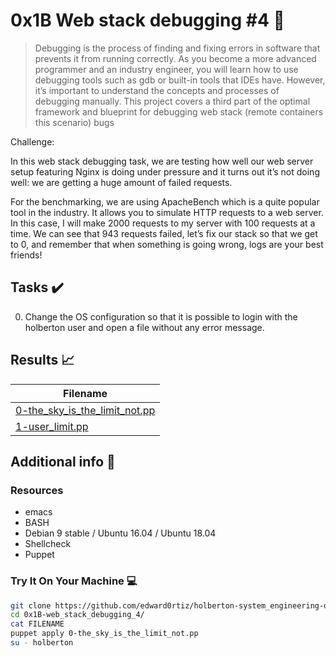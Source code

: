 # 0x1B Web stack debugging #4 :wrench:

> Debugging is the process of finding and fixing errors in software that prevents it from running correctly. As you become a more advanced programmer and an industry engineer, you will learn how to use debugging tools such as gdb or built-in tools that IDEs have. However, it’s important to understand the concepts and processes of debugging manually. This project covers a third part of the optimal framework and blueprint for debugging web stack (remote containers this scenario) bugs

Challenge:

In this web stack debugging task, we are testing how well our web server setup featuring Nginx is doing under pressure and it turns out it’s not doing well: we are getting a huge amount of failed requests.

For the benchmarking, we are using ApacheBench which is a quite popular tool in the industry. It allows you to simulate HTTP requests to a web server. In this case, I will make 2000 requests to my server with 100 requests at a time. We can see that 943 requests failed, let’s fix our stack so that we get to 0, and remember that when something is going wrong, logs are your best friends!



## Tasks :heavy_check_mark:

0. Change the OS configuration so that it is possible to login with the holberton user and open a file without any error message.


## Results :chart_with_upwards_trend:

| Filename |
| ------ |
| [0-the_sky_is_the_limit_not.pp](https://github.com/edward0rtiz/holberton-system_engineering-devops/blob/master/0x1B-web_stack_debugging_4/0-the_sky_is_the_limit_not.pp)|
| [1-user_limit.pp](https://github.com/edward0rtiz/holberton-system_engineering-devops/blob/master/0x1B-web_stack_debugging_4/1-user_limit.pp)|


## Additional info :construction:
### Resources

- emacs
- BASH
- Debian 9 stable / Ubuntu 16.04 / Ubuntu 18.04 
- Shellcheck
- Puppet


### Try It On Your Machine :computer:
```bash
git clone https://github.com/edward0rtiz/holberton-system_engineering-devops.git
cd 0x1B-web_stack_debugging_4/
cat FILENAME
puppet apply 0-the_sky_is_the_limit_not.pp
su - holberton
```
